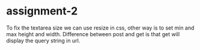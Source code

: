 # assignment-2
 
To fix the textarea size we can use resize in css, other way is to set min and max height and width.
Difference between post and get is that get will display the query string in url.

